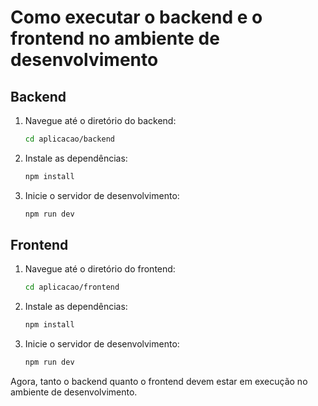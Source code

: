 # Como executar o backend e o frontend no ambiente de desenvolvimento

## Backend

1. Navegue até o diretório do backend:
    ```bash
    cd aplicacao/backend
    ```
2. Instale as dependências:
    ```bash
    npm install
    ```
3. Inicie o servidor de desenvolvimento:
    ```bash
    npm run dev
    ```

## Frontend

1. Navegue até o diretório do frontend:
    ```bash
    cd aplicacao/frontend
    ```
2. Instale as dependências:
    ```bash
    npm install
    ```
3. Inicie o servidor de desenvolvimento:
    ```bash
    npm run dev
    ```

Agora, tanto o backend quanto o frontend devem estar em execução no ambiente de desenvolvimento.